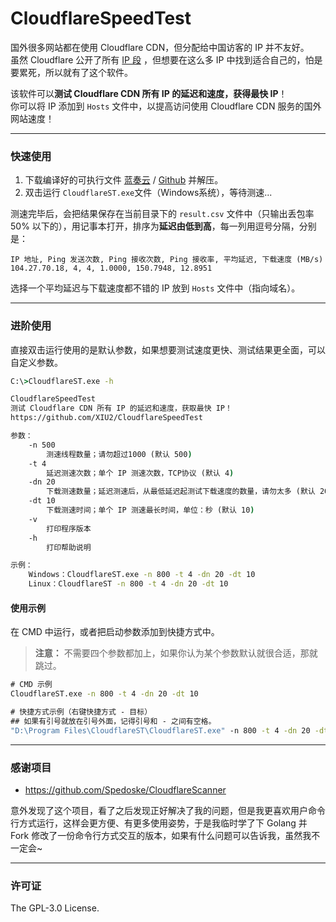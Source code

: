 # CloudflareSpeedTest

国外很多网站都在使用 Cloudflare CDN，但分配给中国访客的 IP 并不友好。  
虽然 Cloudflare 公开了所有 [IP 段](https://www.cloudflare.com/ips/) ，但想要在这么多 IP 中找到适合自己的，怕是要累死，所以就有了这个软件。  

该软件可以**测试 Cloudflare CDN 所有 IP 的延迟和速度，获得最快 IP**！  
你可以将 IP 添加到 `Hosts` 文件中，以提高访问使用 Cloudflare CDN 服务的国外网站速度！  

****
### 快速使用

1. 下载编译好的可执行文件 [蓝奏云](https://www.lanzoux.com/b0742hkxe) / [Github](https://github.com/XIU2/CloudflareSpeedTest/releases) 并解压。  
2. 双击运行 `CloudflareST.exe`文件（Windows系统），等待测速...  

测速完毕后，会把结果保存在当前目录下的 `result.csv` 文件中（只输出丢包率 50% 以下的），用记事本打开，排序为**延迟由低到高**，每一列用逗号分隔，分别是：  
```
IP 地址, Ping 发送次数, Ping 接收次数, Ping 接收率, 平均延迟, 下载速度 (MB/s)
104.27.70.18, 4, 4, 1.0000, 150.7948, 12.8951
```
选择一个平均延迟与下载速度都不错的 IP 放到 `Hosts` 文件中（指向域名）。  

****
### 进阶使用

直接双击运行使用的是默认参数，如果想要测试速度更快、测试结果更全面，可以自定义参数。  
``` cmd
C:\>CloudflareST.exe -h

CloudflareSpeedTest
测试 Cloudflare CDN 所有 IP 的延迟和速度，获取最快 IP！
https://github.com/XIU2/CloudflareSpeedTest

参数：
    -n 500
        测速线程数量；请勿超过1000 (默认 500)
    -t 4
        延迟测速次数；单个 IP 测速次数，TCP协议 (默认 4)
    -dn 20
        下载测速数量；延迟测速后，从最低延迟起测试下载速度的数量，请勿太多 (默认 20)
    -dt 10
        下载测速时间；单个 IP 测速最长时间，单位：秒 (默认 10)
    -v
        打印程序版本
    -h
        打印帮助说明

示例：
    Windows：CloudflareST.exe -n 800 -t 4 -dn 20 -dt 10
    Linux：CloudflareST -n 800 -t 4 -dn 20 -dt 10
```

#### 使用示例

在 CMD 中运行，或者把启动参数添加到快捷方式中。  
> **注意：** 不需要四个参数都加上，如果你认为某个参数默认就很合适，那就跳过。  

``` cmd
# CMD 示例
CloudflareST.exe -n 800 -t 4 -dn 20 -dt 10
```

``` cmd
# 快捷方式示例（右键快捷方式 - 目标）
## 如果有引号就放在引号外面，记得引号和 - 之间有空格。
"D:\Program Files\CloudflareST\CloudflareST.exe" -n 800 -t 4 -dn 20 -dt 10
```

****
### 感谢项目
* https://github.com/Spedoske/CloudflareScanner

意外发现了这个项目，看了之后发现正好解决了我的问题，但是我更喜欢用户命令行方式运行，这样会更方便、有更多使用姿势，于是我临时学了下 Golang 并 Fork 修改了一份命令行方式交互的版本，如果有什么问题可以告诉我，虽然我不一定会~

****
### 许可证
The GPL-3.0 License.
